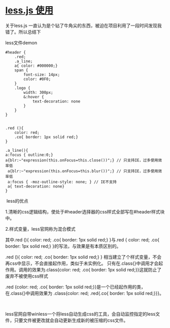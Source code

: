 [less.js 使用](http://www.cnblogs.com/breakdown/archive/2012/12/08/2796494.html)
================================================================================

关于less.js 一直认为是个钻了牛角尖的东西，被迫在项目利用了一段时间发现我错了。所以总结下

less文件demon

~~~~ {.brush:css;gutter:false;}
#header {
    .red;
    .a_line;
    a{ color: #000000;}
    span {
        font-size: 14px;
        color: #0F0;
    }
    .logo {
        width: 300px;
        &:hover {
            text-decoration: none
        }
    }
}


.red (){
    color: red;
    .co{ border: 1px solid red;}
}

.a_line(){
a:focus { outline:0;}
a{blr:~"expression(this.onFocus=this.close())";} // 只支持IE，过多使用效率低 
 a{blr:~"expression(this.onFocus=this.blur())";} // 只支持IE，过多使用效率低 
 a:focus { -moz-outline-style: none; } // IE不支持 
 a{ text-decoration: none}
}
~~~~

 less的优点

1.清晰的css逻辑结构，使处于\#header选择器的css样式全部写在\#header样式块中。

2.样式变量，less官网称为混合模式

其中.red (){ color: red; .co{ border: 1px solid red;} }与.red { color: red; .co{ border: 1px solid red;} }的写法，与效果是有本质区别的。

.red (){ color: red; .co{ border: 1px solid red;} } 相当建立了个样式变量，不会再css中显示，不会直接起作用，类似于未实例化。 只有在.class{}中调用才会起作用。调用的效果为.class{color: red; .co{ border: 1px solid red;}}这就防止了废弃不被使用css样式

.red {color: red; .co{ border: 1px solid red;}}是一个已经起作用的类，在.class{}中调用效果为 .class{color: red; .red{.co{ border: 1px solid red;}}}。

 

less官网自带winless一个将less自动生成css的工具，会自动监控指定的less文件，只要文件被更改就会自动更新生成新的被压缩的css文件。
